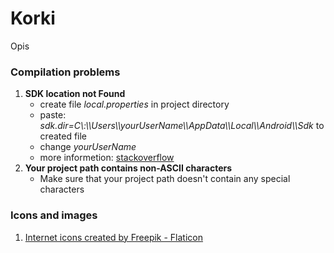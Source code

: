# Korki
Opis

### Compilation problems
1. **SDK location not Found**
    * create file *local.properties* in project directory
    * paste: *sdk.dir=C\\:\\\\Users\\\\yourUserName\\\\AppData\\\\Local\\\\Android\\\\Sdk* to created file
    * change *yourUserName*
    * more informetion: [stackoverflow](https://stackoverflow.com/questions/27620262/sdk-location-not-found-define-location-with-sdk-dir-in-the-local-properties-fil)
2. **Your project path contains non-ASCII characters**
    * Make sure that your project path doesn't contain any special characters

### Icons and images
1. [Internet icons created by Freepik - Flaticon](https://www.flaticon.com/free-icons/internet)
